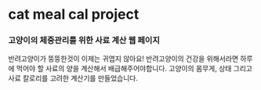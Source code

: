 # cat meal cal project
### 고양이의 체중관리를 위한 사료 계산 웹 페이지
반려고양이가 뚱뚱한것이 이제는 귀엽지 않아요! 반려고양이의 건강을 위해서라면 하루에 먹어야 할 사료의 양을 계산해서 배급해주어야합니다. 고양이의 몸무게, 상태 그리고 사료 칼로리를 고려한 계산기를 만들었습니다.

